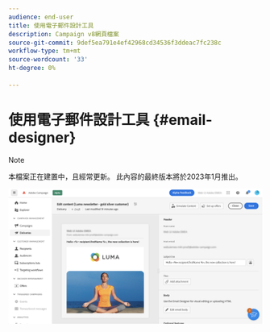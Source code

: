 ```yaml
---
audience: end-user
title: 使用電子郵件設計工具
description: Campaign v8網頁檔案
source-git-commit: 9def5ea791e4ef42968cd34536f3ddeac7fc238c
workflow-type: tm+mt
source-wordcount: '33'
ht-degree: 0%

---
```


# 使用電子郵件設計工具 {#email-designer}

>[!NOTE]
>
>本檔案正在建置中，且經常更新。 此內容的最終版本將於2023年1月推出。



![](assets/content-dashboard.png)

<!--
Acrite same as AJO but little diff:
no offers (offer component specific to AJO) -> need to use perso
perso is not acrite. icons are not the same as AJO: recipient, offers (define offer with code), content blocks (not in AJO). 
rest of design similar to AJO
dynamic content not in alpha
-->